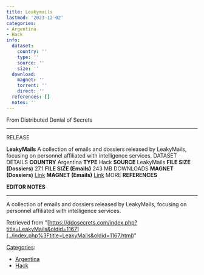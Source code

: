 ```yaml
---
title: Leakymails
lastmod: '2023-12-02'
categories:
- Argentina
- Hack
info:
  dataset:
    country: ''
    type: ''
    source: ''
    size: ''
  download:
    magnet: ''
    torrent: ''
    direct: ''
  references: []
  notes: ''
---
```




From Distributed Denial of Secrets

---
RELEASE

**LeakyMails**
A collection of emails and dossiers released by LeakyMails, focusing on personnel affiliated with intelligence services.
DATASET DETAILS
**COUNTRY** Argentina
**TYPE** Hack
**SOURCE** LeakyMails
**FILE SIZE (Dossiers)** 27.1
**FILE SIZE (Emails)** 243 MB
DOWNLOADS
**MAGNET (Dossiers)** [Link](magnet:?xt=urn:btih:7bfd08980aa95f0816e3552ee9adb68a6339d96e&tr=udp://tracker.leechers-paradise.org:6969&tr=udp://zer0day.ch:1337&tr=udp://open.demonii.com:1337&tr=udp://tracker.coppersurfer.tk:6969&tr=udp://exodus.desync.com:6969)
**MAGNET (Emails)** [Link](magnet:?xt=urn:btih:658e6a043ffc0b7e83bf95afb8c57cd5df67057e&tr=udp://tracker.leechers-paradise.org:6969&tr=udp://zer0day.ch:1337&tr=udp://open.demonii.com:1337&tr=udp://tracker.coppersurfer.tk:6969&tr=udp://exodus.desync.com:6969)
MORE
**REFERENCES**

**EDITOR NOTES**

---

A collection of emails and dossiers released by LeakyMails, focusing on
personnel affiliated with intelligence services.

Retrieved from
"[https://ddosecrets.com/index.php?title=LeakyMails&oldid=1167](../index.php%3Ftitle=LeakyMails&oldid=1167.html)"

[Categories](./Special:Categories.html "Special:Categories"):

- [Argentina](./Category:Argentina.html "Category:Argentina")
- [Hack](./Category:Hack.html "Category:Hack")
